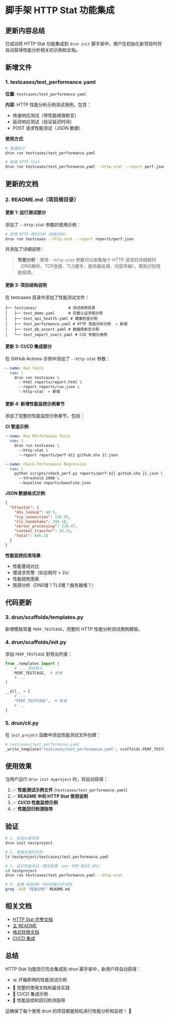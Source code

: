 # 脚手架 HTTP Stat 功能集成

## 更新内容总结

已成功将 HTTP Stat 功能集成到 `drun init` 脚手架中，用户在初始化新项目时将自动获得性能分析相关的示例和文档。

## 新增文件

### 1. testcases/test_performance.yaml

**位置**: `testcases/test_performance.yaml`

**内容**: HTTP 性能分析示例测试用例，包含：
- 快速响应测试（带性能阈值断言）
- 延迟响应测试（验证延迟时间）
- POST 请求性能测试（JSON 数据）

**使用方式**:
```bash
# 普通运行
drun run testcases/test_performance.yaml

# 启用 HTTP Stat
drun run testcases/test_performance.yaml --http-stat --report perf.json
```

## 更新的文档

### 2. README.md（项目根目录）

#### 更新 1: 运行测试部分
添加了 `--http-stat` 参数的使用示例：
```bash
# 启用 HTTP 耗时分析（性能调优）
drun run testcases --http-stat --report reports/perf.json
```

并添加了详细说明：
> **性能分析**：使用 `--http-stat` 参数可以收集每个 HTTP 请求的详细耗时（DNS解析、TCP连接、TLS握手、服务器处理、内容传输），帮助识别性能瓶颈。

#### 更新 2: 项目结构说明
在 testcases 目录中添加了性能测试文件：
```
├── testcases/              # 测试用例目录
│   ├── test_demo.yaml      # 完整认证流程示例
│   ├── test_api_health.yaml # 健康检查示例
│   ├── test_performance.yaml # HTTP 性能分析示例  ← 新增
│   ├── test_db_assert.yaml # 数据库断言示例
│   └── test_import_users.yaml # CSV 参数化用例
```

#### 更新 3: CI/CD 集成部分
在 GitHub Actions 示例中添加了 `--http-stat` 参数：
```yaml
- name: Run Tests
  run: |
    drun run testcases \
      --html reports/report.html \
      --report reports/run.json \
      --http-stat  ← 新增
```

#### 更新 4: 新增性能监控示例章节
添加了完整的性能监控示例章节，包括：

**CI 管道示例**:
```yaml
- name: Run Performance Tests
  run: |
    drun run testcases \
      --http-stat \
      --report reports/perf-${{ github.sha }}.json

- name: Check Performance Regression
  run: |
    python scripts/check_perf.py reports/perf-${{ github.sha }}.json \
      --threshold 2000 \
      --baseline reports/baseline.json
```

**JSON 数据格式示例**:
```json
{
  "httpstat": {
    "dns_lookup": 40.5,
    "tcp_connection": 126.93,
    "tls_handshake": 296.16,
    "server_processing": 338.47,
    "content_transfer": 42.31,
    "total": 846.18
  }
}
```

**性能监控应用场景**:
- 性能基线对比
- 慢请求告警（如总耗时 > 2s）
- 性能趋势图表
- 瓶颈分析（DNS慢？TLS慢？服务器慢？）

## 代码更新

### 3. drun/scaffolds/templates.py

新增模板常量 `PERF_TESTCASE`，完整的 HTTP 性能分析测试用例模板。

### 4. drun/scaffolds/__init__.py

添加 `PERF_TESTCASE` 到导出列表：
```python
from .templates import (
    # ... 其他导入
    PERF_TESTCASE,  # 新增
    # ...
)

__all__ = [
    # ...
    "PERF_TESTCASE",  # 新增
    # ...
]
```

### 5. drun/cli.py

在 `init_project` 函数中添加性能测试文件创建：
```python
# testcases/test_performance.yaml
_write_template("testcases/test_performance.yaml", scaffolds.PERF_TESTCASE)
```

## 使用效果

当用户运行 `drun init myproject` 时，将自动获得：

1. ✅ **性能测试示例文件** (`testcases/test_performance.yaml`)
2. ✅ **README 中的 HTTP Stat 使用说明**
3. ✅ **CI/CD 性能监控示例**
4. ✅ **性能回归检测指导**

## 验证

```bash
# 1. 初始化新项目
drun init testproject

# 2. 查看生成的文件
ls testproject/testcases/test_performance.yaml

# 3. 运行性能测试（需先配置 .env 中的 BASE_URL）
cd testproject
drun run testcases/test_performance.yaml --http-stat

# 4. 查看 README 中的性能分析说明
grep -A10 "性能分析" README.md
```

## 相关文档

- [HTTP Stat 完整文档](HTTP_STAT.md)
- [主 README](../README.md)
- [格式转换文档](FORMAT_CONVERSION.md)
- [CI/CD 集成](CI_CD.md)

## 总结

HTTP Stat 功能现已完全集成到 drun 脚手架中，新用户将自动获得：
- 📊 开箱即用的性能测试示例
- 📖 完整的使用文档和最佳实践
- 🔧 CI/CD 集成示例
- 🎯 性能监控和回归检测指导

这确保了每个使用 drun 的项目都能轻松进行性能分析和监控！ 🚀
